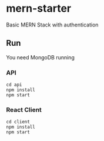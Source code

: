 # mern-starter
Basic MERN Stack with authentication

## Run

You need MongoDB running

### API
```
cd api
npm install
npm start
```

### React Client
```
cd client
npm install
npm start
```
